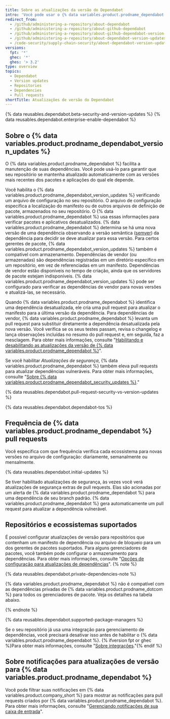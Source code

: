 ```yaml
---
title: Sobre as atualizações da versão do Dependabot
intro: 'Você pode usar o {% data variables.product.prodname_dependabot %} para manter os pacotes que usa atualizados para as versões mais recentes.'
redirect_from:
  - /github/administering-a-repository/about-dependabot
  - /github/administering-a-repository/about-github-dependabot
  - /github/administering-a-repository/about-github-dependabot-version-updates
  - /github/administering-a-repository/about-dependabot-version-updates
  - /code-security/supply-chain-security/about-dependabot-version-updates
versions:
  fpt: '*'
  ghec: '*'
  ghes: '> 3.2'
type: overview
topics:
  - Dependabot
  - Version updates
  - Repositories
  - Dependencies
  - Pull requests
shortTitle: Atualizações de versão do Dependabot
---
```


{% data reusables.dependabot.beta-security-and-version-updates %}
{% data reusables.dependabot.enterprise-enable-dependabot %}

## Sobre o {% data variables.product.prodname_dependabot_version_updates %}

O {% data variables.product.prodname_dependabot %} facilita a manutenção de suas dependências. Você pode usá-lo para garantir que seu repositório se mantenha atualizado automaticamente com as versões mais recentes dos pacotes e aplicações do qual ele depende.

Você habilita o {% data variables.product.prodname_dependabot_version_updates %} verificando um arquivo de configuração no seu repositório. O arquivo de configuração especifica a localização do manifesto ou de outros arquivos de definição de pacote, armazenados no seu repositório. O {% data variables.product.prodname_dependabot %} usa essas informações para verificar pacotes e aplicativos desatualizados. {% data variables.product.prodname_dependabot %} determina se há uma nova versão de uma dependência observando a versão semântica ([semver](https://semver.org/)) da dependência para decidir se deve atualizar para essa versão. Para certos gerentes de pacote, {% data variables.product.prodname_dependabot_version_updates %} também é compatível com armazenamento. Dependências de vendor (ou armazenadas) são dependências registradas em um diretório específico em um repositório, em vez de referenciadas em um manifesto. Dependências de vendor estão disponíveis no tempo de criação, ainda que os servidores de pacote estejam indisponíveis. {% data variables.product.prodname_dependabot_version_updates %} pode ser configurado para verificar as dependências de vendor para novas versões e atualizá-las, se necessário.

Quando {% data variables.product.prodname_dependabot %} identifica uma dependência desatualizada, ele cria uma pull request para atualizar o manifesto para a última versão da dependência. Para dependências de vendor, {% data variables.product.prodname_dependabot %} levanta um pull request para substituir diretamente a dependência desatualizada pela nova versão. Você verifica se os seus testes passam, revisa o changelog e lança observações incluídas no resumo do pull request e, em seguida, faz a mesclagem. Para obter mais informações, consulte "[Habilitando e desabilitando as atualizações da versão de {% data variables.product.prodname_dependabot %}](/code-security/supply-chain-security/keeping-your-dependencies-updated-automatically/enabling-and-disabling-dependabot-version-updates)".

Se você habilitar _Atualizações de segurança_, {% data variables.product.prodname_dependabot %} também eleva pull requests para atualizar dependências vulneráveis. Para obter mais informações, consulte "[Sobre {% data variables.product.prodname_dependabot_security_updates %}](/github/managing-security-vulnerabilities/about-dependabot-security-updates)."

{% data reusables.dependabot.pull-request-security-vs-version-updates %}

{% data reusables.dependabot.dependabot-tos %}

## Frequência de {% data variables.product.prodname_dependabot %} pull requests

Você especifica com que frequência verifica cada ecossistema para novas versões no arquivo de configuração: diariamente, semanalmente ou mensalmente.

{% data reusables.dependabot.initial-updates %}

Se tiver habilitado atualizações de segurança, às vezes você verá atualizações de segurança extras de pull requests. Elas são acionadas por um alerta de {% data variables.product.prodname_dependabot %} para uma dependência de seu branch padrão. {% data variables.product.prodname_dependabot %} gera automaticamente um pull request para atualizar a dependência vulnerável.

## Repositórios e ecossistemas suportados
<!-- If you make changes to this feature, update /getting-started-with-github/github-language-support to reflect any changes to supported repositories or ecosystems. -->

É possível configurar atualizações de versão para repositórios que contenham um manifesto de dependência ou arquivo de bloqueio para um dos gerentes de pacotes suportados. Para alguns gerenciadores de pacotes, você também pode configurar o armazenamento para dependências. Para obter mais informações, consulte "[Opções de configuração para atualizações de dependências](/code-security/supply-chain-security/keeping-your-dependencies-updated-automatically/configuration-options-for-dependency-updates#vendor)".
{% note %}

{% data reusables.dependabot.private-dependencies-note %}

{% data variables.product.prodname_dependabot %} não é compatível com as dependências privadas de {% data variables.product.prodname_dotcom %} para todos os gerenciadores de pacote. Veja os detalhes na tabela abaixo.

{% endnote %}

{% data reusables.dependabot.supported-package-managers %}

Se o seu repositório já usa uma integração para gerenciamento de dependências, você precisará desativar isso antes de habilitar o {% data variables.product.prodname_dependabot %}. {% ifversion fpt or ghec %}Para obter mais informações, consulte "[Sobre integrações](/github/customizing-your-github-workflow/about-integrations)."{% endif %}

## Sobre notificações para atualizações de versão para {% data variables.product.prodname_dependabot %}

Você pode filtrar suas notificações em {% data variables.product.company_short %} para mostrar as notificações para pull requests criados por {% data variables.product.prodname_dependabot %}. Para obter mais informações, consulte "[Gerenciando notificações de sua caixa de entrada](/github/managing-subscriptions-and-notifications-on-github/managing-notifications-from-your-inbox)".
